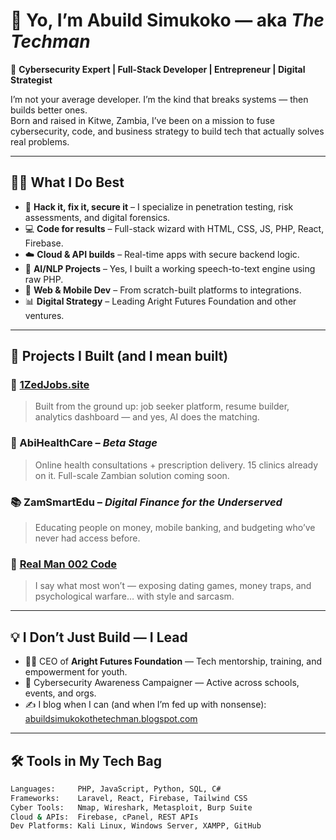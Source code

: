 # 👋 Yo, I’m Abuild Simukoko — aka *The Techman*

🎯 **Cybersecurity Expert | Full-Stack Developer | Entrepreneur | Digital Strategist**

I’m not your average developer. I’m the kind that breaks systems — then builds better ones.  
Born and raised in Kitwe, Zambia, I’ve been on a mission to fuse cybersecurity, code, and business strategy to build tech that actually solves real problems.

---

## 👨‍💻 What I Do Best

- 🔐 **Hack it, fix it, secure it** – I specialize in penetration testing, risk assessments, and digital forensics.
- 💻 **Code for results** – Full-stack wizard with HTML, CSS, JS, PHP, React, Firebase.
- ☁️ **Cloud & API builds** – Real-time apps with secure backend logic.
- 🧠 **AI/NLP Projects** – Yes, I built a working speech-to-text engine using raw PHP.
- 📱 **Web & Mobile Dev** – From scratch-built platforms to integrations.
- 📊 **Digital Strategy** – Leading Aright Futures Foundation and other ventures.

---

## 🚀 Projects I Built (and I mean built)

### 🔧 [1ZedJobs.site](https://github.com/abuildsimukoko/1zedjobs)
> Built from the ground up: job seeker platform, resume builder, analytics dashboard — and yes, AI does the matching.

### 🏥 AbiHealthCare – *Beta Stage*
> Online health consultations + prescription delivery. 15 clinics already on it. Full-scale Zambian solution coming soon.

### 📚 ZamSmartEdu – *Digital Finance for the Underserved*
> Educating people on money, mobile banking, and budgeting who’ve never had access before.

### 💬 [Real Man 002 Code](https://facebook.com/realman002)
> I say what most won’t — exposing dating games, money traps, and psychological warfare… with style and sarcasm.

---

## 💡 I Don’t Just Build — I Lead

- 👨‍💼 CEO of **Aright Futures Foundation** — Tech mentorship, training, and empowerment for youth.
- 🧠 Cybersecurity Awareness Campaigner — Active across schools, events, and orgs.
- ✍️ I blog when I can (and when I’m fed up with nonsense):  
  [abuildsimukokothetechman.blogspot.com](https://abuildsimukokothetechman.blogspot.com)

---

## 🛠️ Tools in My Tech Bag

```bash
Languages:     PHP, JavaScript, Python, SQL, C#
Frameworks:    Laravel, React, Firebase, Tailwind CSS
Cyber Tools:   Nmap, Wireshark, Metasploit, Burp Suite
Cloud & APIs:  Firebase, cPanel, REST APIs
Dev Platforms: Kali Linux, Windows Server, XAMPP, GitHub
